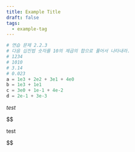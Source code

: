 ```yaml
---
title: Example Title
draft: false
tags:
  - example-tag
---
```

 

```python
# 연습 문제 2.2.3
# 다음 십진법 숫자를 10의 제곱의 합으로 풀어서 나타내라.
# 1234
# 1010
# 3.14
# 0.023
a = 1e3 + 2e2 + 3e1 + 4e0
b = 1e3 + 1e1
c = 3e0 + 1e-1 + 4e-2
d = 2e-1 + 3e-3
```


$test$


$$


test


$$


